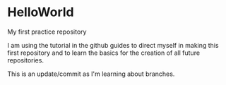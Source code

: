 # HelloWorld
My first practice repository

I am using the tutorial in the github guides to direct myself in making this first repository and to learn the basics
for the creation of all future repositories.

This is an update/commit as I'm learning about branches.
